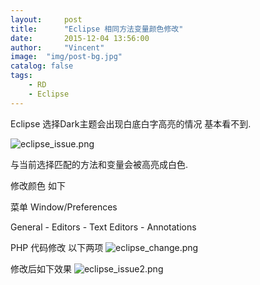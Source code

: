 ```yaml
---
layout:     post
title:      "Eclipse 相同方法变量颜色修改"
date:       2015-12-04 13:56:00
author:     "Vincent"
image:  "img/post-bg.jpg"
catalog: false
tags:
    - RD
    - Eclipse
---
```



Eclipse 选择Dark主题会出现白底白字高亮的情况 基本看不到.


<!--more-->


![eclipse_issue.png](/img/in-post/2341082961.png)

与当前选择匹配的方法和变量会被高亮成白色.

修改颜色 如下

菜单 Window/Preferences

General - Editors - Text Editors - Annotations 

PHP 代码修改 以下两项
![eclipse_change.png](/img/in-post/263593418.png)

修改后如下效果
![eclipse_issue2.png](/img/in-post/1753060673.png)



